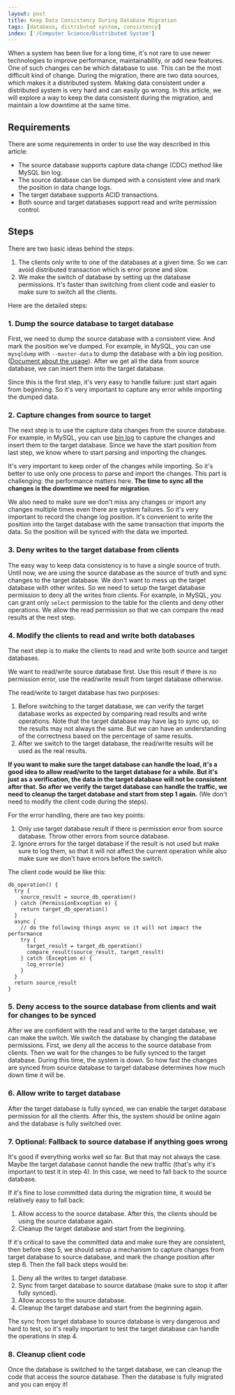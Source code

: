 ```yaml
---
layout: post
title: Keep Data Consistency During Database Migration
tags: [database, distributed system, consistency]
index: ['/Computer Science/Distributed System']
---
```


When a system has been live for a long time, it's not rare to use newer technologies to improve performance, maintainability, or add new features. One of such changes can be which database to use. This can be the most difficult kind of change. During the migration, there are two data sources, which makes it a distributed system. Making data consistent under a distributed system is very hard and can easily go wrong. In this article, we will explore a way to keep the data consistent during the migration, and maintain a low downtime at the same time.

## Requirements

There are some requirements in order to use the way described in this article:

* The source database supports capture data change (CDC) method like MySQL bin log.
* The source database can be dumped with a consistent view and mark the position in data change logs.
* The target database supports ACID transactions.
* Both source and target databases support read and write permission control.

## Steps

There are two basic ideas behind the steps:

1. The clients only write to one of the databases at a given time. So we can avoid distributed transaction which is error prone and slow.
2. We make the switch of database by setting up the database permissions. It's faster than switching from client code and easier to make sure to switch all the clients.

Here are the detailed steps:

### 1. Dump the source database to target database

First, we need to dump the source database with a consistent view. And mark the position we've dumped. For example, in MySQL, you can use `mysqldump` with `--master-data` to dump the database with a bin log position. ([Document about the usage](https://dev.mysql.com/doc/refman/8.0/en/mysqldump.html#option_mysqldump_master-data)). After we get all the data from source database, we can insert them into the target database.

Since this is the first step, it's very easy to handle failure: just start again from beginning. So it's very important to capture any error while importing the dumped data.

### 2. Capture changes from source to target

The next step is to use the capture data changes from the source database. For example, in MySQL, you can use [bin log](https://dev.mysql.com/doc/refman/8.0/en/binary-log.html) to capture the changes and insert them to the target database. Since we have the start position from last step, we know where to start parsing and importing the changes.

It's very important to keep order of the changes while importing. So it's better to use only one process to parse and import the changes. This part is challenging: the performance matters here. **The time to sync all the changes is the downtime we need for migration**.

We also need to make sure we don't miss any changes or import any changes multiple times even there are system failures. So it's very important to record the change log position. It's convenient to write the position into the target database with the same transaction that imports the data. So the position will be synced with the data we imported.

### 3. Deny writes to the target database from clients

The easy way to keep data consistency is to have a single source of truth. Until now, we are using the source database as the source of truth and sync changes to the target database. We don't want to mess up the target database with other writes. So we need to setup the target database permission to deny all the writes from clients. For example, in MySQL, you can grant only `select` permission to the table for the clients and deny other operations. We allow the read permission so that we can compare the read results at the next step.

### 4. Modify the clients to read and write both databases

The next step is to make the clients to read and write both source and target databases.

We want to read/write source database first. Use this result if there is no permission error, use the read/write result from target database otherwise.

The read/write to target database has two purposes:

1. Before switching to the target database, we can verify the target database works as expected by comparing read results and write operations. Note that the target database may have lag to sync up, so the results may not always the same. But we can have an understanding of the correctness based on the percentage of same results.
2. After we switch to the target database, the read/write results will be used as the real results.

**If you want to make sure the target database can handle the load, it's a good idea to allow read/write to the target database for a while. But it's just as a verification, the data in the target database will not be consistent after that. So after we verify the target database can handle the traffic, we need to cleanup the target database and start from step 1 again.** (We don't need to modify the client code during the steps).

For the error handling, there are two key points:

1. Only use target database result if there is permission error from source database. Throw other errors from source database.
2. Ignore errors for the target database if the result is not used but make sure to log them, so that it will not affect the current operation while also make sure we don't have errors before the switch.

The client code would be like this:

```
db_operation() {
  try {
    source_result = source_db_operation()
  } catch (PermissionException e) {
    return target_db_operation()
  }
  async {
    // do the following things async so it will not impact the performance
    try {
      target_result = target_db_operation()
      compare_result(source_result, target_result)
    } catch (Exception e) {
      log_error(e)
    }
  }
  return source_result
}
```

### 5. Deny access to the source database from clients and wait for changes to be synced

After we are confident with the read and write to the target database, we can make the switch. We switch the database by changing the database permissions. First, we deny all the access to the source database from clients. Then we wait for the changes to be fully synced to the target database. During this time, the system is down. So how fast the changes are synced from source database to target database determines how much down time it will be.

### 6. Allow write to target database

After the target database is fully synced, we can enable the target database permission for all the clients. After this, the system should be online again and the database is fully switched over.


### 7. Optional: Fallback to source database if anything goes wrong

It's good if everything works well so far. But that may not always the case. Maybe the target database cannot handle the new traffic (that's why it's important to test it in step 4). In this case, we need to fall back to the source database.

If it's fine to lose committed data during the migration time, it would be relatively easy to fall back:

1. Allow access to the source database. After this, the clients should be using the source database again.
2. Cleanup the target database and start from the beginning.

If it's critical to save the committed data and make sure they are consistent, then before step 5, we should setup a mechanism to capture changes from target database to source database, and mark the change position after step 6. Then the fall back steps would be:

1. Deny all the writes to target database.
2. Sync from target database to source database (make sure to stop it after fully synced).
3. Allow access to the source database.
4. Cleanup the target database and start from the beginning again.

The sync from target database to source database is very dangerous and hard to test, so it's really important to test the target database can handle the operations in step 4.

### 8. Cleanup client code

Once the database is switched to the target database, we can cleanup the code that access the source database. Then the database is fully migrated and you can enjoy it!
